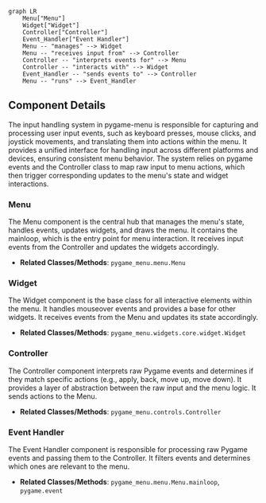 ```mermaid
graph LR
    Menu["Menu"]
    Widget["Widget"]
    Controller["Controller"]
    Event_Handler["Event Handler"]
    Menu -- "manages" --> Widget
    Menu -- "receives input from" --> Controller
    Controller -- "interprets events for" --> Menu
    Controller -- "interacts with" --> Widget
    Event_Handler -- "sends events to" --> Controller
    Menu -- "runs" --> Event_Handler
```

## Component Details

The input handling system in pygame-menu is responsible for capturing and processing user input events, such as keyboard presses, mouse clicks, and joystick movements, and translating them into actions within the menu. It provides a unified interface for handling input across different platforms and devices, ensuring consistent menu behavior. The system relies on pygame events and the Controller class to map raw input to menu actions, which then trigger corresponding updates to the menu's state and widget interactions.

### Menu
The Menu component is the central hub that manages the menu's state, handles events, updates widgets, and draws the menu. It contains the mainloop, which is the entry point for menu interaction. It receives input events from the Controller and updates the widgets accordingly.
- **Related Classes/Methods**: `pygame_menu.menu.Menu`

### Widget
The Widget component is the base class for all interactive elements within the menu. It handles mouseover events and provides a base for other widgets. It receives events from the Menu and updates its state accordingly.
- **Related Classes/Methods**: `pygame_menu.widgets.core.widget.Widget`

### Controller
The Controller component interprets raw Pygame events and determines if they match specific actions (e.g., apply, back, move up, move down). It provides a layer of abstraction between the raw input and the menu logic. It sends actions to the Menu.
- **Related Classes/Methods**: `pygame_menu.controls.Controller`

### Event Handler
The Event Handler component is responsible for processing raw Pygame events and passing them to the Controller. It filters events and determines which ones are relevant to the menu.
- **Related Classes/Methods**: `pygame_menu.menu.Menu.mainloop`, `pygame.event`
